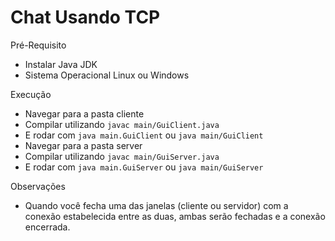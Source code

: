 # Chat Usando TCP

Pré-Requisito  
- Instalar Java JDK
- Sistema Operacional Linux ou Windows

Execução
- Navegar para a pasta cliente
- Compilar utilizando `javac main/GuiClient.java`
- E rodar com `java main.GuiClient` ou `java main/GuiClient`
- Navegar para a pasta server
- Compilar utilizando `javac main/GuiServer.java`
- E rodar com `java main.GuiServer` ou `java main/GuiServer`

Observações
- Quando você fecha uma das janelas (cliente ou servidor) com a conexão estabelecida entre as duas, ambas serão fechadas e a conexão encerrada.
